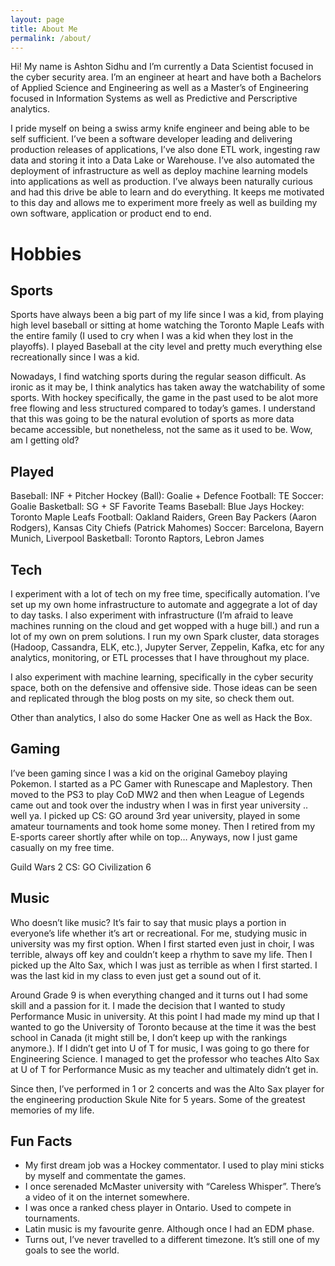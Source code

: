 ```yaml
---
layout: page
title: About Me
permalink: /about/
---
```


Hi! My name is Ashton Sidhu and I’m currently a Data Scientist focused in the cyber security area. I’m an engineer at heart and have both a Bachelors of Applied Science and Engineering as well as a Master’s of Engineering focused in Information Systems as well as Predictive and Perscriptive analytics.

I pride myself on being a swiss army knife engineer and being able to be self sufficient. I’ve been a software developer leading and delivering production releases of applications, I’ve also done ETL work, ingesting raw data and storing it into a Data Lake or Warehouse. I’ve also automated the deployment of infrastructure as well as deploy machine learning models into applications as well as production. I’ve always been naturally curious and had this drive be able to learn and do everything. It keeps me motivated to this day and allows me to experiment more freely as well as building my own software, application or product end to end.

# Hobbies

## Sports

Sports have always been a big part of my life since I was a kid, from playing high level baseball or sitting at home watching the Toronto Maple Leafs with the entire family (I used to cry when I was a kid when they lost in the playoffs). I played Baseball at the city level and pretty much everything else recreationally since I was a kid.

Nowadays, I find watching sports during the regular season difficult. As ironic as it may be, I think analytics has taken away the watchability of some sports. With hockey specifically, the game in the past used to be alot more free flowing and less structured compared to today’s games. I understand that this was going to be the natural evolution of sports as more data became accessible, but nonetheless, not the same as it used to be. Wow, am I getting old?

## Played

Baseball: INF + Pitcher
Hockey (Ball): Goalie + Defence
Football: TE
Soccer: Goalie
Basketball: SG + SF
Favorite Teams
Baseball: Blue Jays
Hockey: Toronto Maple Leafs
Football: Oakland Raiders, Green Bay Packers (Aaron Rodgers), Kansas City Chiefs (Patrick Mahomes)
Soccer: Barcelona, Bayern Munich, Liverpool
Basketball: Toronto Raptors, Lebron James

## Tech

I experiment with a lot of tech on my free time, specifically automation. I’ve set up my own home infrastructure to automate and aggegrate a lot of day to day tasks. I also experiment with infrastructure (I’m afraid to leave machines running on the cloud and get wopped with a huge bill.) and run a lot of my own on prem solutions. I run my own Spark cluster, data storages (Hadoop, Cassandra, ELK, etc.), Jupyter Server, Zeppelin, Kafka, etc for any analytics, monitoring, or ETL processes that I have throughout my place.

I also experiment with machine learning, specifically in the cyber security space, both on the defensive and offensive side. Those ideas can be seen and replicated through the blog posts on my site, so check them out.

Other than analytics, I also do some Hacker One as well as Hack the Box.

## Gaming

I’ve been gaming since I was a kid on the original Gameboy playing Pokemon. I started as a PC Gamer with Runescape and Maplestory. Then moved to the PS3 to play CoD MW2 and then when League of Legends came out and took over the industry when I was in first year university .. well ya. I picked up CS: GO around 3rd year university, played in some amateur tournaments and took home some money. Then I retired from my E-sports career shortly after while on top… Anyways, now I just game casually on my free time.

Guild Wars 2
CS: GO
Civilization 6

## Music

Who doesn’t like music? It’s fair to say that music plays a portion in everyone’s life whether it’s art or recreational. For me, studying music in university was my first option. When I first started even just in choir, I was terrible, always off key and couldn’t keep a rhythm to save my life. Then I picked up the Alto Sax, which I was just as terrible as when I first started. I was the last kid in my class to even just get a sound out of it.

Around Grade 9 is when everything changed and it turns out I had some skill and a passion for it. I made the decision that I wanted to study Performance Music in university. At this point I had made my mind up that I wanted to go the University of Toronto because at the time it was the best school in Canada (it might still be, I don’t keep up with the rankings anymore.). If I didn’t get into U of T for music, I was going to go there for Engineering Science. I managed to get the professor who teaches Alto Sax at U of T for Performance Music as my teacher and ultimately didn’t get in.

Since then, I’ve performed in 1 or 2 concerts and was the Alto Sax player for the engineering production Skule Nite for 5 years. Some of the greatest memories of my life.

## Fun Facts

- My first dream job was a Hockey commentator. I used to play mini sticks by myself and commentate the games.
- I once serenaded McMaster university with “Careless Whisper”. There’s a video of it on the internet somewhere.
- I was once a ranked chess player in Ontario. Used to compete in tournaments.
- Latin music is my favourite genre. Although once I had an EDM phase.
- Turns out, I’ve never travelled to a different timezone. It’s still one of my goals to see the world.
